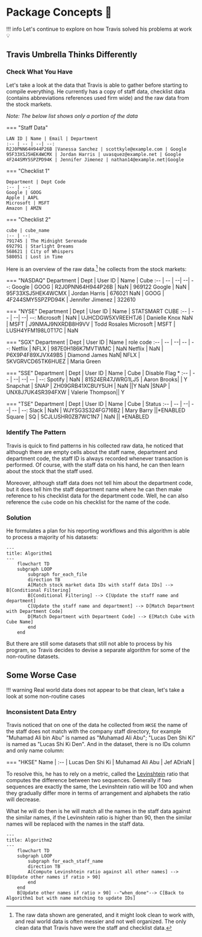 # Package Concepts 🧠

!!! info
        Let's continue to explore on how Travis solved his problems at work 💡

## Travis Umbrella Thinks Differently
### Check What You Have
Let's take a look at the data that Travis is able to gather before starting to compile everything. He currently has a copy of staff data, checklist data (contains abbreviations references used firm wide) and the raw data from the stock markets. 

*Note: The below list shows only a portion of the data*

=== "Staff Data"

    LAN ID | Name | Email | Department
    :-- | -- | --| --:
    R2J0PNN64H944P26B |Vanessa Sanchez | scottkyle@example.com | Google
    95F33XSJ5HEK4WCMX | Jordan Harris | uvasquez@example.net | Google
    4F244SMY5SPZPD94K | Jennifer Jimenez | nathan14@example.net|Google

=== "Checklist 1"

    Department | Dept Code
    :-- | --:
    Google | GOOG
    Apple | AAPL
    Microsoft | MSFT
    Amazon | AMZN

=== "Checklist 2"

    cube | cube_name
    :-- | --:
    791745 | The Midnight Serenade
    692791 | Starlight Dreams
    568621 | City of Whispers
    580051 | Lost in Time

Here is an overview of the raw data.[^1] he collects from the stock markets:

=== "NASDAQ"
    Department | Dept | User ID | Name | Cube
    :-- | -- | --| --| --:
    Google | GOOG | R2J0PNN64H944P26B | NaN | 969122
    Google | NaN | 95F33XSJ5HEK4WCMX | Jordan Harris | 676021
    NaN | GOOG | 4F244SMY5SPZPD94K | Jennifer Jimenez | 322610

=== "NYSE"
    Department | Dept | User ID | Name | STATSMART CUBE
    :-- | -- | --| --| --:
    Microsoft | NaN | UJHCDGW5XVREEHTJ6 | Danielle Knox 
    NaN | MSFT | J9NMAJ9NXRDB8H9VV | Todd Rosales 
    Microsoft | MSFT | LUSH4YFM198L0T17C | NaN 		

=== "SGX"
    Department | Dept | User ID | Name | role code
    :-- | -- | --| -- | --:
    Netflix | NFLX | 987E0H186K7MVTWMC | NaN 
    Netflix | NaN | P6X9P4F89XJVX49B5 | Diamond James 
    NaN| NFLX | 5KVGRVCD65TK6HUEZ | Maria Green 

=== "SSE"
    Department | Dept | User ID | Name | Cube | Disable Flag *
    :-- | -- | --| --| -- | --:
    Spotify | NaN | 81524ER47JWRG1LJ5 | Aaron Brooks| | Y
    Snapchat | SNAP | ZH09GRB41XCBUY5UH | NaN ||Y
    NaN |SNAP | UNX8J7UK4SR394FXW | Valerie Thompson|| Y

=== "TSE"
    Department | Dept | User ID | Name | Cube | Status
    :-- | -- | --| --| --  | --:
    Slack | NaN | WJYSG3S324FG716B2 | Mary Barry ||*ENABLED
    Square | SQ | 5CJLUSHR0ZB7WC1N7 | NaN || *ENABLED


### Identify The Pattern
Travis is quick to find patterns in his collected raw data, he noticed that although there are empty cells about the staff name, department and department code, the staff ID is always recorded whenever transaction is performed. Of course, with the staff data on his hand, he can then learn about the stock that the staff used. 

Moreover, although staff data does not tell him about the department code, but it does tell him the staff department name where he can then make reference to his checklist data for the department code. Well, he can also reference the `cube` code on his checklist for the name of the code.

### Solution
He formulates a plan for his reporting workflows and this algorithm is able to process a majority of his datasets:

```mermaid
---
title: Algorithm1
---
    flowchart TD
    subgraph LOOP
        subgraph for_each_file
        direction TB
        A[Match stock market data IDs with staff data IDs] --> B[Conditional Filtering]
        B[Conditional Filtering] --> C[Update the staff name and department]
        C[Update the staff name and department] --> D[Match Department with Department Code]
        D[Match Department with Department Code] --> E[Match Cube with Cube Name]
        end
    end

```

But there are still some datasets that still not able to process by his program, so Travis decides to devise a separate algorithm for some of the non-routine datasets.

## Some Worse Case
!!! warning
    Real world data does not appear to be that clean, let's take a look at some non-routine cases

### Inconsistent Data Entry
Travis noticed that on one of the data he collected from `HKSE` the name of the staff does not match with the company staff directory, for example "Muhamad Ali bin Abu" is named as "Muhamad Ali Abu"; "Lucas Den Shi Ki" is named as "Lucas Shi Ki Den". And in the dataset, there is no IDs column and only name column:

=== "HKSE"
    Name |
    :-- |
    Lucas Den Shi Ki |
    Muhamad Ali Abu |
    Jef ADriaN |

To resolve this, he has to rely on a metric, called the [Levinshtein](https://en.wikipedia.org/wiki/Levenshtein_distance) ratio that computes the difference between two sequences. Generally if two sequences are exactly the same, the Levinshtein ratio will be 100 and when they gradually differ more in terms of arrangement and alphabets the ratio will decrease. 

What he will do then is he will match all the names in the staff data against the similar names, if the Levinshtein ratio is higher than 90, then the similar names will be replaced with the names in the staff data.

```mermaid
---
title: Algorithm2
---
    flowchart TD
    subgraph LOOP
        subgraph for_each_staff_name
        direction TB
        A[Compute Levinshtein ratio against all other names] --> B[Update other names if ratio > 90]
        end
    end
    B[Update other names if ratio > 90] --"when_done"--> C[Back to Algorithm1 but with name matching to update IDs]

```

[^1]: The raw data shown are generated, and it might look clean to work with, and real world data is often messier and not well organized. The only clean data that Travis have were the staff and checklist data.